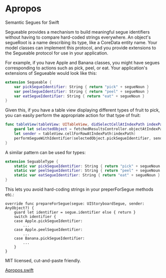 # Apropos
Semantic Segues for Swift

Segueable provides a mechanism to build meaningful segue identifiers without
having to compare hard-coded strings everywhere.  An object's segueRoot is
a name describing its type, like a CoreData entity name. Your model classes
can implement this protocol, and you provide extensions to the Segueable
protocol for use in your application.

For example, if you have Apple and Banana classes, you might have segues
corresponding to actions such as pick, peel, or eat.  Your application's
extensions of Segueable would look like this:

```swift
extension Segueable {
    var pickSegueIdentifier: String { return "pick" + segueNoun }
    var peelSegueIdentifier: String { return "peel" + segueNoun }
    var eatSegueIdentifier: String { return "eat" + segueNoun }
}
```

Given this, if you have a table view displaying different types of fruit to
pick, you can easily perform the appropriate action for that type of fruit:

```swift
func tableView(tableView: UITableView, didSelectCellAtIndexPath indexPath: NSIndexPath) {
    guard let selectedObject = fetchedResultsController.objectAtIndexPath(indexPath) as? Segueable else { return }
    let sender = tableView.cellForRowAtIndexPath(indexPath)
    performSegueWithIdentifier(selectedObject.pickSegueIdentifier, sender: sender)
}
```

A similar pattern can be used for types:

```swift
extension SeguableType {
    static var pickSegueIdentifier: String { return "pick" + segueNoun }
    static var peelSegueIdentifier: String { return "peel" + segueNoun }
    static var eatSegueIdentifier: String { return "eat" + segueNoun }
}
```

This lets you avoid hard-coding strings in your preperForSegue methods etc.:

```
override func prepareForSegue(segue: UIStoryboardSegue, sender: AnyObject?) {
    guard let identifier = segue.identifier else { return }
    switch identifier {
    case Apple.pickSegueIdentifier:
        ...
    case Apple.peelSegueIdentifier:
        ...
    case Banana.pickSegueIdentifier:
        ...
    }
}
```

MIT licensed, cut-and-paste friendly.

[Apropos.swift](https://github.com/jberkman/Apropos/blob/master/Apropos/Apropos.swift)
